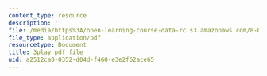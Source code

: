 ```yaml
---
content_type: resource
description: ''
file: /media/https%3A/open-learning-course-data-rc.s3.amazonaws.com/8-04-quantum-physics-i-spring-2016/a2512ca00352d04df460e3e2f62ace65_R-5hjmV-bdY.pdf
file_type: application/pdf
resourcetype: Document
title: 3play pdf file
uid: a2512ca0-0352-d04d-f460-e3e2f62ace65
---
```

